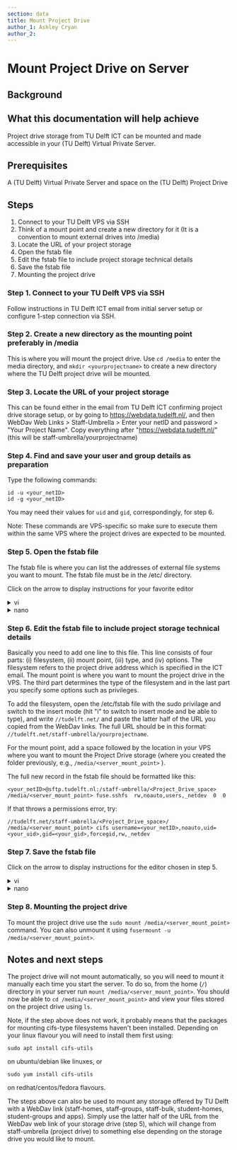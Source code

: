 ```yaml
---
section: data
title: Mount Project Drive
author_1: Ashley Cryan
author_2:
---
```


# Mount Project Drive on Server

## Background

## What this documentation will help achieve
Project drive storage from TU Delft ICT can be mounted and made accessible in your (TU Delft) Virtual Private Server.

## Prerequisites
A (TU Delft) Virtual Private Server and space on the (TU Delft) Project Drive

## Steps
1. Connect to your TU Delft VPS via SSH
2. Think of a mount point and create a new directory for it (It is a convention to mount external drives into /media) 
3. Locate the URL of your project storage
4.  Open the fstab file 
5. Edit the fstab file to include project storage technical details
6. Save the fstab file
7. Mounting the project drive

### Step 1. Connect to your TU Delft VPS via SSH 
Follow instructions in TU Delft ICT email from initial server setup or configure 1-step connection via SSH.

### Step 2. Create a new directory as the mounting point preferably in /media 
This is where you will mount the project drive. Use `cd /media` to enter the media directory, and `mkdir <yourprojectname>` to create a new directory where the TU Delft project drive will be mounted.

### Step 3. Locate the URL of your project storage
This can be found either in the email from TU Delft ICT confirming project drive storage setup, or by going to https://webdata.tudelft.nl/, and then WebDav Web Links > Staff-Umbrella > Enter your netID and password > "Your Project Name". Copy everything after "https://webdata.tudelft.nl/" (this will be staff-umbrella/yourprojectname)

### Step 4. Find and save your user and group details as preparation

Type the following commands:

```
id -u <your_netID>
id -g <your_netID>
```

You may need their values for `uid` and `gid`, correspondingly, for step 6.

Note: These commands are VPS-specific so make sure to execute them within the same VPS where the project drives are expected to be mounted.

### Step 5. Open the fstab file 
The fstab file is where you can list the addresses of external file systems you want to mount. The fstab file must be in the /etc/ directory.

Click on the arrow to display instructions for your favorite editor

<details> 
<summary>
vi
</summary>

  Within the /etc/ directory type `sudo vi fstab`. 

</details>

<details> 
<summary>
nano
</summary>

  Within the /etc/ directory type `sudo nano fstab`. 

</details>

### Step 6. Edit the fstab file to include project storage technical details

Basically you need to add one line to this file. This line consists of four parts: (i) filesystem, (ii) mount point, (iii) type, and (iv) options. The filesystem refers to the project drive address which is specified in the ICT email. The mount point is where you want to mount the project drive in the VPS. The third part determines the type of the filesystem and in the last part you specify some options such as privileges. 

To add the filesystem, open the /etc/fstab file with the sudo privilage and switch to the insert mode (hit "i" to switch to insert mode and be able to type), and write `//tudelft.net/` and paste the latter half of the URL you copied from the WebDav links. The full URL should be in this format: `//tudelft.net/staff-umbrella/yourprojectname`. 

For the mount point, add a space followed by the location in your VPS where you want to mount the Project Drive storage (where you created the folder previously, e.g., `/media/<server_mount_point>` ).

The full new record in the fstab file should be formatted like this: 

```
<your_netID>@sftp.tudelft.nl:/staff-umbrella/<Project_Drive_space>  /media/<server_mount_point> fuse.sshfs  rw,noauto,users,_netdev  0  0
```
If that throws a permissions error, try: 

```
//tudelft.net/staff-umbrella/<Project_Drive_space>/ /media/<server_mount_point> cifs username=<your_netID>,noauto,uid=<your_uid>,gid=<your_gid>,forcegid,rw,_netdev
```

### Step 7. Save the fstab file

Click on the arrow to display instructions for the editor chosen in step 5.

<details> 
<summary>
vi
</summary>

  Use `Control`+`C` followed by `:wq` to save the file and close it to get back to your terminal.

</details>

<details> 
<summary>
nano
</summary>

  As indicated by the nano interface, use `Control`+`O` to write the file. Then, confirm your choice of filename by hitting `enter`. Finally, exit the file with `Control`+`X`

</details>

### Step 8. Mounting the project drive
To mount the project drive use the `sudo mount /media/<server_mount_point>` command. You can also unmount it using `fusermount -u /media/<server_mount_point>`.

## Notes and next steps
The project drive will not mount automatically, so you will need to mount it manually each time you start the server. To do so, from the home (`/`) directory in your server run `mount /media/<server_mount_point>`. You should now be able to `cd /media/<server_mount_point>` and view your files stored on the project drive using `ls`.

Note, if the step above does not work, it probably means that the packages for mounting cifs-type filesystems haven't been installed. Depending on your linux flavour you will need to install them first using:

`sudo apt install cifs-utils`

on ubuntu/debian like linuxes, or

`sudo yum install cifs-utils`

on redhat/centos/fedora flavours.

The steps above can also be used to mount any storage offered by TU Delft with a WebDav link (staff-homes, staff-groups, staff-bulk, student-homes, student-groups and apps). Simply use the latter half of the URL from the WebDav web link of your storage drive (step 5), which will change from staff-umbrella (project drive) to something else depending on the storage drive you would like to mount.


